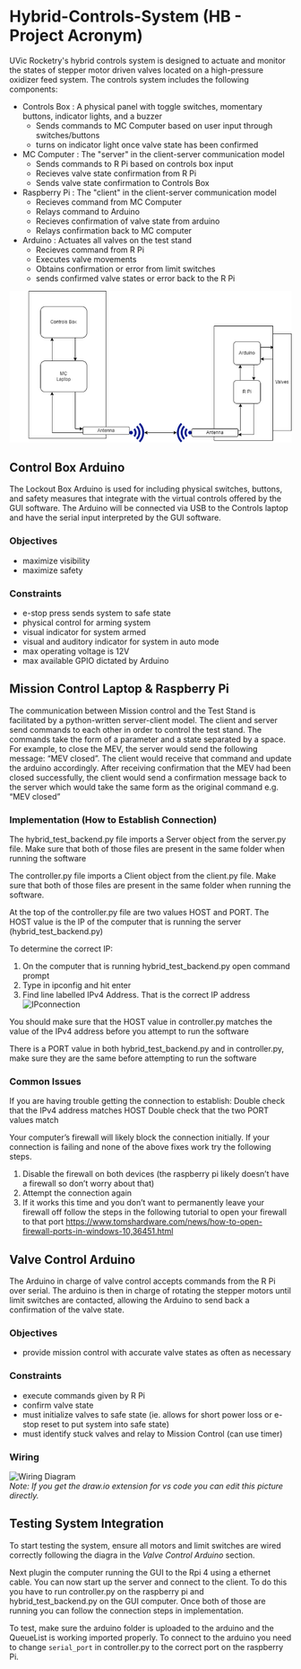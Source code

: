 # Hybrid-Controls-System (HB - Project Acronym)

UVic Rocketry's hybrid controls system is designed to actuate and monitor the states of stepper motor driven valves located on a high-pressure oxidizer feed system. The controls system includes the following components:
- Controls Box : A physical panel with toggle switches, momentary buttons, indicator lights, and a buzzer
  - Sends commands to MC Computer based on user input through switches/buttons
  - turns on indicator light once valve state has been confirmed
- MC Computer : The "server" in the client-server communication model
  - Sends commands to R Pi based on controls box input 
  - Recieves valve state confirmation from R Pi
  - Sends valve state confirmation to Controls Box
- Raspberry Pi : The "client" in the client-server communication model
  - Recieves command from MC Computer
  - Relays command to Arduino
  - Recieves confirmation of valve state from arduino
  - Relays confirmation back to MC computer
- Arduino : Actuates all valves on the test stand
  - Recieves command from R Pi
  - Executes valve movements
  - Obtains confirmation or error from limit switches
  - sends confirmed valve states or error back to the R Pi

![System_Diagram](./source/images/system_diagram.png)

## Control Box Arduino
The Lockout Box Arduino is used for including physical switches, buttons, and safety measures that integrate with the virtual controls offered by the GUI software. The Arduino will be connected via USB to the Controls laptop and have the serial input interpreted by the GUI software. 

### Objectives
- maximize visibility
- maximize safety
### Constraints
- e-stop press sends system to safe state
- physical control for arming system
- visual indicator for system armed
- visual and auditory indicator for system in auto mode
- max operating voltage is 12V
- max available GPIO dictated by Arduino

## Mission Control Laptop & Raspberry Pi

The communication between Mission control and the Test Stand is facilitated by a python-written server-client model. The client and server send commands to each other in order to control the test stand. The commands take the form of a parameter and a state separated by a space. For example, to close the MEV, the server would send the following message: “MEV closed”. The client would receive that command and update the arduino accordingly. After receiving confirmation that the MEV had been closed successfully, the client would send a confirmation message back to the server which would take the same form as the original command e.g. “MEV closed”

### Implementation (How to Establish Connection)

The hybrid_test_backend.py file imports a Server object from the server.py file. Make sure that both of those files are present in the same folder when running the software

The controller.py file imports a Client object from the client.py file. Make sure that both of those files are present in the same folder when running the software.

At the top of the controller.py file are two values HOST and PORT. 
The HOST value is the IP of the computer that is running the server (hybrid_test_backend.py)

To determine the correct IP:
1. On the computer that is running hybrid_test_backend.py open command prompt
2. Type in ipconfig and hit enter
3. Find line labelled IPv4 Address. That is the correct IP address
![IPconnection](./source/images/IPconnection.png)

You should make sure that the HOST value in controller.py matches the value of the IPv4 address before you attempt to run the software

There is a PORT value in both hybrid_test_backend.py and in controller.py, make sure they are the same before attempting to run the software

### Common Issues
If you are having trouble getting the connection to establish:
Double check that the IPv4 address matches HOST
Double check that the two PORT values match

Your computer’s firewall will likely block the connection initially. If your connection is failing and none of the above fixes work try the following steps.

1. Disable the firewall on both devices (the raspberry pi likely doesn’t have a firewall so don’t worry about that) 
2. Attempt the connection again
3. If it works this time and you don’t want to permanently leave your firewall off follow the steps in the following tutorial to open your firewall to that port https://www.tomshardware.com/news/how-to-open-firewall-ports-in-windows-10,36451.html

## Valve Control Arduino

The Arduino in charge of valve control accepts commands from the R Pi over serial. The arduino is then in charge of rotating the stepper motors until limit switches are contacted, allowing the Arduino to send back a confirmation of the valve state. 

### Objectives
- provide mission control with accurate valve states as often as necessary
### Constraints
- execute commands given by R Pi
- confirm valve state 
- must initialize valves to safe state (ie. allows for short power loss or e-stop reset to put system into safe state)
- must identify stuck valves and relay to Mission Control (can use timer)

### Wiring


![Wiring Diagram](./source/images/ControlsWiringDiagram.drawio.png)  
_Note: If you get the draw.io extension for vs code you can edit this picture directly._

## Testing System Integration

To start testing the system, ensure all motors and limit switches are wired correctly following the diagra in the *Valve Control Arduino* section.    

  Next plugin the computer running the GUI to the Rpi 4 using a ethernet cable. You can now start up the server and connect to the client. To do this you have to run controller.py on the raspberry pi and hybrid_test_backend.py on the GUI computer. Once both of those are running you can follow the connection steps in implementation.

  To test, make sure the arduino folder is uploaded to the arduino and the QueueList is working imported properly. To connect to the arduino you need to change `serial_port` in controller.py to the correct port on the raspberry Pi.
